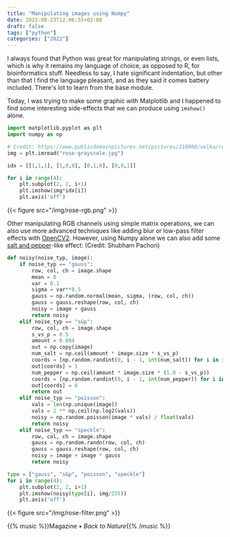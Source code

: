 ```yaml
---
title: "Manipulating images using Numpy"
date: 2022-08-23T12:06:55+02:00
draft: false
tags: ["python"]
categories: ["2022"]
---
```


I always found that Python was great for manipulating strings, or even lists, which is why it remains my language of choice, as opposed to R, for bioinformatics stuff. Needless to say, I hate significant indentation, but other than that I find the language pleasant, and as they said it comes battery included. There's lot to learn from the base module.

Today, I was trying to make some graphic with Matplotlib and I happened to find some interesting side-effects that we can produce using `imshow()` alone.

```python
import matplotlib.pyplot as plt
import numpy as np

# Credit: https://www.publicdomainpictures.net/pictures/210000/velka/rose-grayscale.jpg
img = plt.imread("rose-grayscale.jpg")

idx = [[1,1,1], [1,0,0], [0,1,0], [0,0,1]]

for i in range(4):
    plt.subplot(2, 2, i+1)
    plt.imshow(img*idx[i])
    plt.axis('off')
```

{{< figure src="/img/rose-rgb.png" >}}

Other manipulating RGB channels using simple matrix operations, we can also use more advanced techniques like adding blur or low-pass filter effects with [OpenCV2]. However, using Numpy alone we can also add some [salt and pepper]-like effect: (Credit: Shubham Pachori)

```python
def noisy(noise_typ, image):
    if noise_typ == "gauss":
        row, col, ch = image.shape
        mean = 0
        var = 0.1
        sigma = var**0.5
        gauss = np.random.normal(mean, sigma, (row, col, ch))
        gauss = gauss.reshape(row, col, ch)
        noisy = image + gauss
        return noisy
    elif noise_typ == "s&p":
        row, col, ch = image.shape
        s_vs_p = 0.5
        amount = 0.004
        out = np.copy(image)
        num_salt = np.ceil(amount * image.size * s_vs_p)
        coords = [np.random.randint(0, i - 1, int(num_salt)) for i in image.shape]
        out[coords] = 1
        num_pepper = np.ceil(amount * image.size * (1.0 - s_vs_p))
        coords = [np.random.randint(0, i - 1, int(num_pepper)) for i in image.shape]
        out[coords] = 0
        return out
    elif noise_typ == "poisson":
        vals = len(np.unique(image))
        vals = 2 ** np.ceil(np.log2(vals))
        noisy = np.random.poisson(image * vals) / float(vals)
        return noisy
    elif noise_typ == "speckle":
        row, col, ch = image.shape
        gauss = np.random.randn(row, col, ch)
        gauss = gauss.reshape(row, col, ch)
        noisy = image + image * gauss
        return noisy

type = ["gauss", "s&p", "poisson", "speckle"]
for i in range(4):
    plt.subplot(2, 2, i+1)
    plt.imshow(noisy(type[i], img/255))
    plt.axis('off')
```

{{< figure src="/img/rose-filter.png" >}}

{{% music %}}Magazine • _Back to Nature_{{% /music %}}

[opencv2]: https://opencv.org/
[salt and pepper]: https://stackoverflow.com/questions/22937589/how-to-add-noise-gaussian-salt-and-pepper-etc-to-image-in-python-with-opencv
